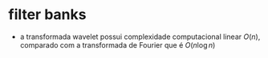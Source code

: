 # filter banks

- a transformada wavelet possui complexidade computacional linear $O(n)$, comparado com a transformada de Fourier que é $O(n\log n)$